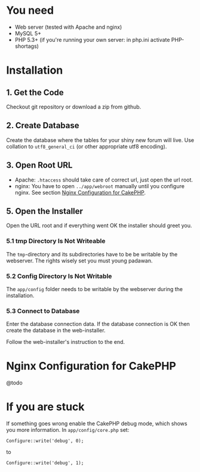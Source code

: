 # You need #

- Web server (tested with Apache and nginx)
- MySQL 5+
- PHP 5.3+ (if you're running your own server: in php.ini activate PHP-shortags)


# Installation #

## 1. Get the Code ##

Checkout git repository or download a zip from github.

## 2. Create Database ##

Create the database where the tables for your shiny new forum will live. Use collation to `utf8_general_ci` (or other appropriate utf8 encoding).

## 3. Open Root URL ##

- Apache: `.htaccess` should take care of correct url, just open the url root.
- nginx: You have to open `../app/webroot` manually until you configure nginx. See section [Nginx Configuration for CakePHP](#NginxConfigurationForCakePHP).

## 5. Open the Installer ##

Open the URL root and if everything went OK the installer should greet you.

### 5.1 tmp Directory Is Not Writeable ###

The `tmp`-directory and its subdirectories have to be be writable by the webserver. The rights wisely set you must young padawan.

    
### 5.2 Config Directory  Is Not Writable ###

The `app/config` folder needs to be writable by the webserver during the installation.
    
    
### 5.3 Connect to Database ###

Enter the database connection data. If the database connection is OK then create the database in the web-installer.

Follow the web-installer's instruction to the end.


# Nginx Configuration for CakePHP <a name="NginxConfigurationForCakePHP"/> #

@todo

# If you are stuck #

If something goes wrong enable the CakePHP debug mode, which shows you more information. In `app/config/core.php` set:

	Configure::write('debug', 0);

to

	Configure::write('debug', 1);
